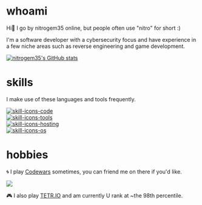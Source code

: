 # whoami
Hi👋 I go by nitrogem35 online, but people often use "nitro" for short :)

I'm a software developer with a cybersecurity focus and have experience in a few niche areas such as reverse engineering and game development.

[![nitrogem35's GitHub stats](https://github-readme-stats.vercel.app/api?username=nitrogem35&theme=dark)](https://github.com/anuraghazra/github-readme-stats)

# skills
I make use of these languages and tools frequently.

[![skill-icons-code](https://skillicons.dev/icons?i=nodejs,python,rust,java,js,html,css)](https://skillicons.dev)
<br>
[![skill-icons-tools](https://skillicons.dev/icons?i=docker,k8s,mysql,redis,grafana,vscode)](https://skillicons.dev)
<br>
[![skill-icons-hosting](https://skillicons.dev/icons?i=aws,azure,cloudflare)](https://skillicons.dev)
<br>
[![skill-icons-os](https://skillicons.dev/icons?i=windows,ubuntu,kali,mac)](https://skillicons.dev)

# hobbies
🌀 I play [Codewars](https://codewars.com/users/nitrogem35) sometimes, you can friend me on there if you'd like.

<img src="https://www.codewars.com/users/nitrogem35/badges/large">

🎮 I also play [TETR.IO](https://ch.tetr.io/u/nitrogem35) and am currently U rank at ~the 98th percentile.
